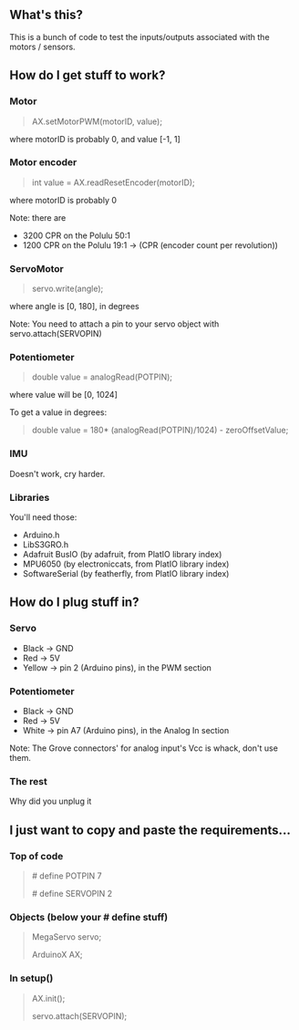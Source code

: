 ## What's this?
This is a bunch of code to test the inputs/outputs associated with the motors / sensors.

## How do I get stuff to work?
### Motor
> AX.setMotorPWM(motorID, value);

where motorID is probably 0, and value \[-1, 1\]

### Motor encoder
> int value = AX.readResetEncoder(motorID);

where motorID is probably 0

Note: there are 
- 3200 CPR on the Polulu 50:1
- 1200 CPR on the Polulu 19:1
-> (CPR (encoder count per revolution))

### ServoMotor
> servo.write(angle);

where angle is \[0, 180\], in degrees

Note: You need to attach a pin to your servo object with servo.attach(SERVOPIN)

### Potentiometer
> double value = analogRead(POTPIN);

where value will be \[0, 1024\]

To get a value in degrees:
> double value = 180* (analogRead(POTPIN)/1024) - zeroOffsetValue;

### IMU
Doesn't work, cry harder.

### Libraries
You'll need those:
- Arduino.h
- LibS3GRO.h
- Adafruit BusIO (by adafruit, from PlatIO library index)
- MPU6050 (by electroniccats, from PlatIO library index)
- SoftwareSerial (by featherfly, from PlatIO library index)


## How do I plug stuff in?
### Servo
- Black -> GND
- Red -> 5V
- Yellow -> pin 2 (Arduino pins), in the PWM section

### Potentiometer
- Black -> GND
- Red -> 5V
- White -> pin A7 (Arduino pins), in the Analog In section

Note: The Grove connectors' for analog input's Vcc is whack, don't use them.

### The rest
Why did you unplug it

## I just want to copy and paste the requirements...
### Top of code
> \# define POTPIN 7
> 
> \# define SERVOPIN 2

### Objects (below your \# define stuff)
> MegaServo servo;
> 
> ArduinoX AX;

### In setup() 
> AX.init();
> 
> servo.attach(SERVOPIN);

